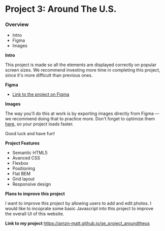 # Project 3: Around The U.S.

### Overview

- Intro
- Figma
- Images

**Intro**

This project is made so all the elements are displayed correctly on popular screen sizes. We recommend investing more time in completing this project, since it's more difficult than previous ones.

**Figma**

- [Link to the project on Figma](https://www.figma.com/file/ii4xxsJ0ghevUOcssTlHZv/Sprint-3%3A-Around-the-US?node-id=0%3A1)

**Images**

The way you'll do this at work is by exporting images directly from Figma — we recommend doing that to practice more. Don't forget to optimize them [here](https://tinypng.com/), so your project loads faster.

Good luck and have fun!

**Project Features**

- Semantic HTML5
- Avanced CSS
- Flexbox
- Positioning
- Flat BEM
- Grid layout
- Responsive design

**Plans to improve this project**

I want to improve this project by allowing users to add and edit photos. I would like to incoprate some basic Javascript into this project to improve the overall UI of this website.

**Link to my project**
https://amzn-matt.github.io/se_project_aroundtheus
